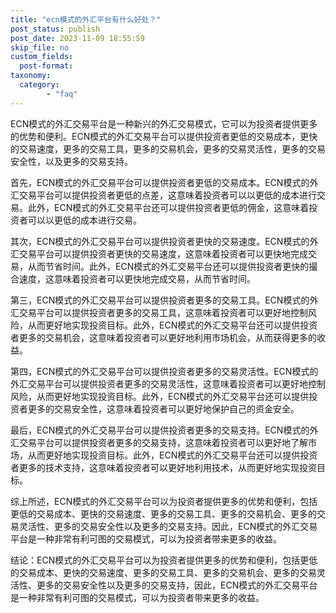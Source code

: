 ```yaml
---
title: "ecn模式的外汇平台有什么好处？"
post_status: publish
post_date: 2023-11-09 18:55:59
skip_file: no
custom_fields: 
  post-format: 
taxonomy:
  category:
        - "faq"
---
```


ECN模式的外汇交易平台是一种新兴的外汇交易模式，它可以为投资者提供更多的优势和便利。ECN模式的外汇交易平台可以提供投资者更低的交易成本，更快的交易速度，更多的交易工具，更多的交易机会，更多的交易灵活性，更多的交易安全性，以及更多的交易支持。

首先，ECN模式的外汇交易平台可以提供投资者更低的交易成本。ECN模式的外汇交易平台可以提供投资者更低的点差，这意味着投资者可以以更低的成本进行交易。此外，ECN模式的外汇交易平台还可以提供投资者更低的佣金，这意味着投资者可以以更低的成本进行交易。

其次，ECN模式的外汇交易平台可以提供投资者更快的交易速度。ECN模式的外汇交易平台可以提供投资者更快的交易速度，这意味着投资者可以更快地完成交易，从而节省时间。此外，ECN模式的外汇交易平台还可以提供投资者更快的撮合速度，这意味着投资者可以更快地完成交易，从而节省时间。

第三，ECN模式的外汇交易平台可以提供投资者更多的交易工具。ECN模式的外汇交易平台可以提供投资者更多的交易工具，这意味着投资者可以更好地控制风险，从而更好地实现投资目标。此外，ECN模式的外汇交易平台还可以提供投资者更多的交易机会，这意味着投资者可以更好地利用市场机会，从而获得更多的收益。

第四，ECN模式的外汇交易平台可以提供投资者更多的交易灵活性。ECN模式的外汇交易平台可以提供投资者更多的交易灵活性，这意味着投资者可以更好地控制风险，从而更好地实现投资目标。此外，ECN模式的外汇交易平台还可以提供投资者更多的交易安全性，这意味着投资者可以更好地保护自己的资金安全。

最后，ECN模式的外汇交易平台可以提供投资者更多的交易支持。ECN模式的外汇交易平台可以提供投资者更多的交易支持，这意味着投资者可以更好地了解市场，从而更好地实现投资目标。此外，ECN模式的外汇交易平台还可以提供投资者更多的技术支持，这意味着投资者可以更好地利用技术，从而更好地实现投资目标。

综上所述，ECN模式的外汇交易平台可以为投资者提供更多的优势和便利，包括更低的交易成本、更快的交易速度、更多的交易工具、更多的交易机会、更多的交易灵活性、更多的交易安全性以及更多的交易支持。因此，ECN模式的外汇交易平台是一种非常有利可图的交易模式，可以为投资者带来更多的收益。

结论：ECN模式的外汇交易平台可以为投资者提供更多的优势和便利，包括更低的交易成本、更快的交易速度、更多的交易工具、更多的交易机会、更多的交易灵活性、更多的交易安全性以及更多的交易支持，因此，ECN模式的外汇交易平台是一种非常有利可图的交易模式，可以为投资者带来更多的收益。
